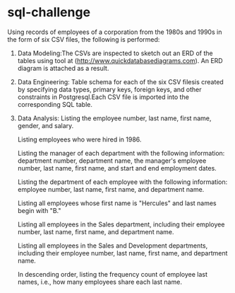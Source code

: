 # sql-challenge
Using records of employees of a corporation from the 1980s and 1990s in the form of six CSV files, the following is performed:


1. Data Modeling:The CSVs are inspected to sketch out an ERD of the tables using tool at (http://www.quickdatabasediagrams.com). An ERD diagram is attached as a result.
            [](https://github.com/Harmeet2504/sql-challenge/blob/master/Data-modeling-ERD.png)

2. Data Engineering: Table schema for each of the six CSV filesis created by specifying data types, primary keys, foreign keys, and other constraints in Postgresql.Each CSV file is imported into the corresponding SQL table.

3. Data Analysis:
      Listing the employee number, last name, first name, gender, and salary.

      Listing employees who were hired in 1986.

      Listing the manager of each department with the following information: department number, department name, the manager's employee         number, last name, first name, and start and end employment dates.

      Listing the department of each employee with the following information: employee number, last name, first name, and department name.

      Listing all employees whose first name is "Hercules" and last names begin with "B."

      Listing all employees in the Sales department, including their employee number, last name, first name, and department name.

      Listing all employees in the Sales and Development departments, including their employee number, last name, first name, and               department name.

      In descending order, listing the frequency count of employee last names, i.e., how many employees share each last name.

